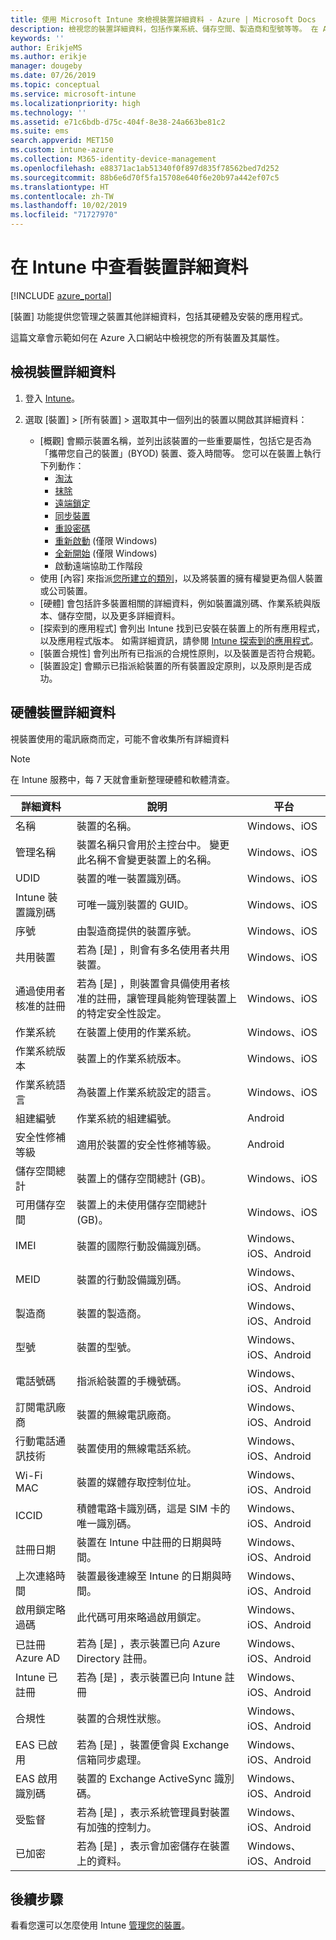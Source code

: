 ```yaml
---
title: 使用 Microsoft Intune 來檢視裝置詳細資料 - Azure | Microsoft Docs
description: 檢視您的裝置詳細資料，包括作業系統、儲存空間、製造商和型號等等。 在 Azure 中使用 Microsoft Intune 取得已安裝的應用程式清單、檢查相容性原則，以及設定 TeamViewer。 類似檢視清查您管理的裝置。
keywords: ''
author: ErikjeMS
ms.author: erikje
manager: dougeby
ms.date: 07/26/2019
ms.topic: conceptual
ms.service: microsoft-intune
ms.localizationpriority: high
ms.technology: ''
ms.assetid: e71c6bdb-d75c-404f-8e38-24a663be81c2
ms.suite: ems
search.appverid: MET150
ms.custom: intune-azure
ms.collection: M365-identity-device-management
ms.openlocfilehash: e88371ac1ab51340f0f897d835f78562bed7d252
ms.sourcegitcommit: 88b6e6d70f5fa15708e640f6e20b97a442ef07c5
ms.translationtype: HT
ms.contentlocale: zh-TW
ms.lasthandoff: 10/02/2019
ms.locfileid: "71727970"
---
```

# <a name="see-device-details-in-intune"></a>在 Intune 中查看裝置詳細資料

[!INCLUDE [azure_portal](../includes/azure_portal.md)]

[裝置]  功能提供您管理之裝置其他詳細資料，包括其硬體及安裝的應用程式。

這篇文章會示範如何在 Azure 入口網站中檢視您的所有裝置及其屬性。

## <a name="view-the-device-details"></a>檢視裝置詳細資料

1. 登入 [Intune](https://go.microsoft.com/fwlink/?linkid=2090973)。
3. 選取 [裝置]   > [所有裝置]  > 選取其中一個列出的裝置以開啟其詳細資料：

   - [概觀]  會顯示裝置名稱，並列出該裝置的一些重要屬性，包括它是否為「攜帶您自己的裝置」(BYOD) 裝置、簽入時間等。 您可以在裝置上執行下列動作：
      - [淘汰](devices-wipe.md#retire)
      - [抹除](devices-wipe.md#wipe)
      - [遠端鎖定](device-remote-lock.md)
      - [同步裝置](device-sync.md)
      - [重設密碼](device-passcode-reset.md)
      - [重新啟動](device-restart.md) (僅限 Windows)
      - [全新開始](device-fresh-start.md) (僅限 Windows)
      - 啟動遠端協助工作階段
   - 使用 [內容]  來指派[您所建立的類別](../enrollment/device-group-mapping.md)，以及將裝置的擁有權變更為個人裝置或公司裝置。
   - [硬體]  會包括許多裝置相關的詳細資料，例如裝置識別碼、作業系統與版本、儲存空間，以及更多詳細資料。
   - [探索到的應用程式]  會列出 Intune 找到已安裝在裝置上的所有應用程式，以及應用程式版本。 如需詳細資訊，請參閱 [Intune 探索到的應用程式](../apps/app-discovered-apps.md)。
   - [裝置合規性]  會列出所有已指派的合規性原則，以及裝置是否符合規範。
   - [裝置設定]  會顯示已指派給裝置的所有裝置設定原則，以及原則是否成功。

## <a name="hardware-device-details"></a>硬體裝置詳細資料
視裝置使用的電訊廠商而定，可能不會收集所有詳細資料

> [!Note]  
> 在 Intune 服務中，每 7 天就會重新整理硬體和軟體清查。

|詳細資料|說明|平台| 
|--------------|----------------------|----|  
|名稱|裝置的名稱。|Windows、iOS|
|管理名稱|裝置名稱只會用於主控台中。 變更此名稱不會變更裝置上的名稱。|Windows、iOS|
|UDID|裝置的唯一裝置識別碼。|Windows、iOS|
|Intune 裝置識別碼|可唯一識別裝置的 GUID。|Windows、iOS|
|序號|由製造商提供的裝置序號。|Windows、iOS|
|共用裝置|若為 [是]  ，則會有多名使用者共用裝置。|Windows、iOS|
|通過使用者核准的註冊|若為 [是]  ，則裝置會具備使用者核准的註冊，讓管理員能夠管理裝置上的特定安全性設定。|Windows、iOS|
|作業系統|在裝置上使用的作業系統。|Windows、iOS|
|作業系統版本|裝置上的作業系統版本。|Windows、iOS|
|作業系統語言|為裝置上作業系統設定的語言。|Windows、iOS|
|組建編號|作業系統的組建編號。|Android|
|安全性修補等級|適用於裝置的安全性修補等級。|Android|
|儲存空間總計|裝置上的儲存空間總計 (GB)。|Windows、iOS|
|可用儲存空間|裝置上的未使用儲存空間總計 (GB)。|Windows、iOS|
|IMEI|裝置的國際行動設備識別碼。|Windows、iOS、Android|
|MEID|裝置的行動設備識別碼。|Windows、iOS、Android|
|製造商|裝置的製造商。|Windows、iOS、Android|
|型號|裝置的型號。|Windows、iOS、Android|
|電話號碼|指派給裝置的手機號碼。|Windows、iOS、Android|
|訂閱電訊廠商|裝置的無線電訊廠商。|Windows、iOS、Android|
|行動電話通訊技術|裝置使用的無線電話系統。|Windows、iOS、Android|
|Wi-Fi MAC|裝置的媒體存取控制位址。|Windows、iOS、Android|
|ICCID|積體電路卡識別碼，這是 SIM 卡的唯一識別碼。|Windows、iOS、Android|
|註冊日期|裝置在 Intune 中註冊的日期與時間。|Windows、iOS、Android|
|上次連絡時間|裝置最後連線至 Intune 的日期與時間。|Windows、iOS、Android|
|啟用鎖定略過碼|此代碼可用來略過啟用鎖定。|Windows、iOS、Android|
|已註冊 Azure AD|若為 [是]  ，表示裝置已向 Azure Directory 註冊。|Windows、iOS、Android|
|Intune 已註冊|若為 [是]  ，表示裝置已向 Intune 註冊|Windows、iOS、Android|
|合規性|裝置的合規性狀態。|Windows、iOS、Android|
|EAS 已啟用|若為 [是]  ，裝置便會與 Exchange 信箱同步處理。|Windows、iOS、Android|
|EAS 啟用識別碼|裝置的 Exchange ActiveSync 識別碼。|Windows、iOS、Android|
|受監督|若為 [是]  ，表示系統管理員對裝置有加強的控制力。|Windows、iOS、Android|
|已加密|若為 [是]  ，表示會加密儲存在裝置上的資料。|Windows、iOS、Android|



## <a name="next-steps"></a>後續步驟
看看您還可以怎麼使用 Intune [管理您的裝置](device-management.md)。
